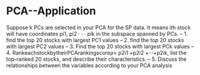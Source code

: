 # PCA--Application
Suppose k PCs are selected in your PCA for the SP  data. It means ith stock will have coordinates pi1, pi2 · · · pik in the subspace spanned by PCs. 
– 1. find the top 20 stocks with largest PC1 values 
– 2. find the top 20 stocks with largest PC2 values
– 3. Find the top 20 stocks with largest PCk values 
– 4. RankeachstockbytheirPCArankingscoreρ= p2i1 +p2i2 +···+p2ik, list the top-ranked 20 stocks, and describe their characteristics. 
– 5. Discuss the relationships between the variables according to your PCA analysis
